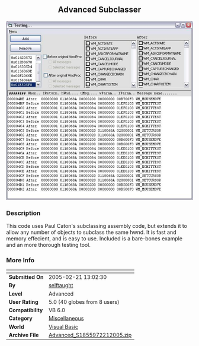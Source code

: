 ﻿<div align="center">

## Advanced Subclasser

<img src="PIC20052211613409078.jpg">
</div>

### Description

This code uses Paul Caton's subclassing assembly code, but extends it to allow any number of objects to subclass the same hwnd. It is fast and memory effecient, and is easy to use. Included is a bare-bones example and an more thorough testing tool.
 
### More Info
 


<span>             |<span>
---                |---
**Submitted On**   |2005-02-21 13:02:30
**By**             |[selftaught](https://github.com/Planet-Source-Code/PSCIndex/blob/master/ByAuthor/selftaught.md)
**Level**          |Advanced
**User Rating**    |5.0 (40 globes from 8 users)
**Compatibility**  |VB 6\.0
**Category**       |[Miscellaneous](https://github.com/Planet-Source-Code/PSCIndex/blob/master/ByCategory/miscellaneous__1-1.md)
**World**          |[Visual Basic](https://github.com/Planet-Source-Code/PSCIndex/blob/master/ByWorld/visual-basic.md)
**Archive File**   |[Advanced\_S1855972212005\.zip](https://github.com/Planet-Source-Code/selftaught-advanced-subclasser__1-59074/archive/master.zip)








